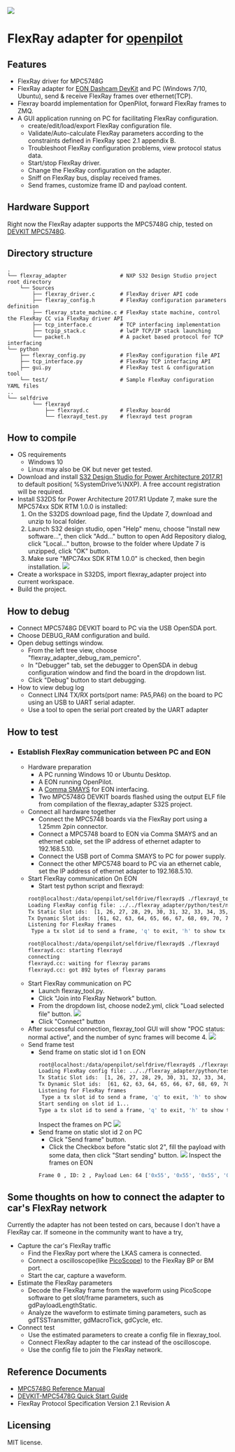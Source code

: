 ![](https://i.ibb.co/09tj5Q6/all.jpg)

FlexRay adapter for [openpilot](http://github.com/commaai/openpilot)
======

Features
------

- FlexRay driver for MPC5748G
- FlexRay adapter for [EON Dashcam DevKit](https://comma.ai/shop/products/EON-dashcam-devkit) and PC (Windows 7/10, Ubuntu), send & receive FlexRay frames over ethernet(TCP).
- Flexray boardd implementation for OpenPilot, forward FlexRay frames to ZMQ.
- A GUI application running on PC for facilitating FlexRay configuration.
    - create/edit/load/export FlexRay configuration file.
    - Validate/Auto-calculate FlexRay parameters according to the constraints defined in FlexRay spec 2.1 appendix B.
    - Troubleshoot FlexRay configuration problems, view protocol status data.
    - Start/stop FlexRay driver.
    - Change the FlexRay configuration on the adapter.
    - Sniff on FlexRay bus, display received frames.
    - Send frames, customize frame ID and payload content.

Hardware Support
------

Right now the FlexRay adapter supports the MPC5748G chip, tested on [DEVKIT MPC5748G](https://www.nxp.com/products/processors-and-microcontrollers/power-architecture-processors/mpc5xxx-55xx-32-bit-mcus/ultra-reliable-mpc57xx-32-bit-automotive-and-industrial-microcontrollers-mcus/development-board-for-mpc5748g:DEVKIT-MPC5748G).


Directory structure
------
    .
    └── flexray_adapter                 # NXP S32 Design Studio project root directory
        └── Sources
            ├── flexray_driver.c        # FlexRay driver API code
            ├── flexray_config.h        # FlexRay configuration parameters definition
            ├── flexray_state_machine.c # FlexRay state machine, control the FlexRay CC via FlexRay driver API
            ├── tcp_interface.c         # TCP interfacing implementation
            ├── tcpip_stack.c           # lwIP TCP/IP stack launching
            └── packet.h                # A packet based protocol for TCP interfacing
    └── python
        ├── flexray_config.py           # FlexRay configuration file API
        ├── tcp_interface.py            # FlexRay TCP interfacing API
        ├── gui.py                      # FlexRay test & configuration tool
        └── test/                       # Sample FlexRay configuration YAML files
    ..
    └── selfdrive
            └── flexrayd
                ├── flexrayd.c          # FlexRay boardd
                └── flexrayd_test.py    # flexrayd test program

How to compile
------
- OS requirements
    - Windows 10
    - Linux may also be OK but never get tested.
- Download and install [S32 Design Studio for Power Architecture 2017.R1 ](https://www.nxp.com/support/developer-resources/run-time-software/s32-design-studio-ide/s32-design-studio-ide-for-power-architecture-based-mcus:S32DS-PA?tab=Design_Tools_Tab) to default position( %SystemDrive%\NXP). A free account registration will be required.
- Install S32DS for Power Architecture 2017.R1 Update 7, make sure the MPC574xx SDK RTM 1.0.0 is installed:
  1. On the S32DS download page, find the Update 7, download and unzip to local folder.  
  2. Launch S32 design studio, open "Help" menu, choose "Install new software...", then click "Add..." button to open Add Repository dialog, click "Local..." button, browse to the folder where Update 7 is unzipped, click "OK" button. 
  3. Make sure "MPC74xx SDK RTM 1.0.0" is checked, then begin installation.
  ![]( https://i.ibb.co/C9JMbYr/SDK-RTM-1-0-0.png)
- Create a workspace in S32DS, import flexray_adapter project into current workspace.
- Build the project.

How to debug
------
- Connect MPC5748G DEVKIT board to PC via the USB OpenSDA port.
- Choose DEBUG_RAM configuration and build.
- Open debug settings window.
    - From the left tree view, choose "flexray_adapter_debug_ram_pemicro".
    - In "Debugger" tab, set the debugger to OpenSDA in debug configuration window and find the board in the dropdown list.
    - Click "Debug" button to start debugging.
- How to view debug log
    - Connect LIN4 TX/RX ports(port name: PA5,PA6) on the board to PC using an USB to UART serial adapter.
    - Use a tool to open the serial port created by the UART adapter
    
How to test
------

- ### Establish FlexRay communication between PC and EON
    - Hardware preparation
        - A PC running Windows 10 or Ubuntu Desktop.
        - A EON running OpenPilot.
        - A [Comma SMAYS](https://comma.ai/shop/products/comma-smays-adapter/) for EON interfacing.
        - Two MPC5748G DEVKIT boards flashed using the output ELF file from compilation of the flexray_adapter S32S project.
    - Connect all hardware together
        - Connect the MPC5748 boards via the FlexRay port using a 1.25mm 2pin connector.
        - Connect a MPC5748 board to EON via Comma SMAYS and an ethernet cable, set the IP address of ethernet adapter to 192.168.5.10.
        - Connect the USB port of Comma SMAYS to PC for power supply.
        - Connect the other MPC5748 board to PC via an ethernet cable, set the IP address of ethernet adapter to 192.168.5.10.
    - Start FlexRay communication On EON
        - Start test python script and flexrayd:
        ```bash
        root@localhost:/data/openpilot/selfdrive/flexrayd$ ./flexrayd_test.py
        Loading FlexRay config file: ../../flexray_adapter/python/test/node1.yml...
        Tx Static Slot ids:  [1, 26, 27, 28, 29, 30, 31, 32, 33, 34, 35, 36, 37, 38, 39, 40, 41, 42, 43, 44, 45, 46, 47, 48, 49, 50, 51, 52, 53, 54, 55, 56, 57, 58, 59, 60]
        Tx Dynamic Slot ids:  [61, 62, 63, 64, 65, 66, 67, 68, 69, 70, 71, 72, 73, 74, 75, 76, 77, 78, 79, 80]
        Listening for FlexRay frames
         Type a tx slot id to send a frame, 'q' to exit, 'h' to show tx slot ids:
        ```
        ```bash
        root@localhost:/data/openpilot/selfdrive/flexrayd$ ./flexrayd
        flexrayd.cc: starting flexrayd
        connecting
        flexrayd.cc: waiting for flexray params
        flexrayd.cc: got 892 bytes of flexray params
        ```
    - Start FlexRay communication on PC
        - Launch flexray_tool.py.
        - Click "Join into FlexRay Network" button.
        - From the dropdown list, choose node2.yml, click "Load selected file" button.
        ![](https://i.ibb.co/wBjSVtS/Connect-To-Flex-Ray.png)
        - Click "Connect" button
    - After successful connection, flexray_tool GUI will show "POC status: normal active", and the number of sync frames will become 4.
    ![](https://i.ibb.co/841NtCb/Flex-Ray-Tool.png)
    - Send frame test
        - Send frame on static slot id 1 on EON
            ```bash
            root@localhost:/data/openpilot/selfdrive/flexrayd$ ./flexrayd_test.py
            Loading FlexRay config file: ../../flexray_adapter/python/test/node1.yml...
            Tx Static Slot ids:  [1, 26, 27, 28, 29, 30, 31, 32, 33, 34, 35, 36, 37, 38, 39,                             40, 41, 42, 43, 44, 45, 46, 47, 48, 49, 50, 51, 52, 53, 54, 55, 56, 57, 58, 59,                             60]
            Tx Dynamic Slot ids:  [61, 62, 63, 64, 65, 66, 67, 68, 69, 70, 71, 72, 73, 74, 7                            5, 76, 77, 78, 79, 80]
            Listening for FlexRay frames
             Type a tx slot id to send a frame, 'q' to exit, 'h' to show tx slot ids:1
            Start sending on slot id 1...
            Type a tx slot id to send a frame, 'q' to exit, 'h' to show tx slot ids:
            ```
            Inspect the frames on PC
            ![](https://i.ibb.co/sJ80RRb/RxFrames.png)
        - Send frame on static slot id 2 on PC
            - Click "Send frame" button.
            - Click the Checkbox before "static slot 2", fill the payload with some data, then click "Start sending" button.
            ![](https://i.ibb.co/2jmMrBG/Send-Frame.png)
            Inspect the frames on EON
            ```bash
            Frame 0 , ID: 2 , Payload Len: 64 ['0x55', '0x55', '0x55', '0x55', '0x55', '0x55', '0x55', '0x0', '0x0', '0x0', '0x0', '0x0', '0x0', '0x0', '0x0', '0x0', '0x0', '0x0', '0x0', '0x0', '0x0', '0x0', '0x0', '0x0', '0x0', '0x0', '0x0', '0x0', '0x0', '0x0', '0x0', '0x0', '0x0', '0x0', '0x0', '0x0', '0x0', '0x0', '0x0', '0x0', '0x0', '0x0', '0x0', '0x0', '0x0', '0x0', '0x0', '0x0', '0x0', '0x0', '0x0', '0x0', '0x0', '0x0', '0x0', '0x0', '0x0', '0x0', '0x0', '0x0', '0x0', '0x0', '0x0', '0x0']
            ```

Some thoughts on how to connect the adapter to car's FlexRay network 
------
Currently the adapter has not been tested on cars, because I don't have a FlexRay car. If someone in the community want to have a try,
- Capture the car's FlexRay traffic
    - Find the FlexRay port where the LKAS camera is connected.
    - Connect a oscilloscope(like [PicoScope](https://www.picotech.com/products/oscilloscope)) to the FlexRay BP or BM port.
    - Start the car, capture a waveform.
- Estimate the FlexRay parameters
    - Decode the FlexRay frame from the waveform using PicoScope software to get slot/frame parameters, such as gdPayloadLengthStatic.
    - Analyze the waveform to estimate timing parameters, such as gdTSSTransmitter, gdMacroTick, gdCycle, etc.
- Connect test
    - Use the estimated parameters to create a config file in flexray_tool.
    - Connect FlexRay adapter to the car instead of the oscilloscope.
    - Use the config file to join the FlexRay network.

 Reference Documents
------
- [MPC5748G Reference Manual](https://www.nxp.com/docs/en/reference-manual/MPC5748GRM.pdf)
- [DEVKIT-MPC5478G Quick Start Guide](https://www.nxp.com/docs/en/quick-reference-guide/DEVKIT-MPC5748G-QSG.pdf)
- FlexRay Protocol Specification Version 2.1 Revision A

Licensing
------

MIT license. 
